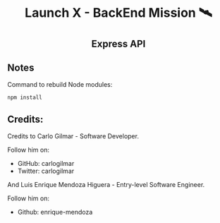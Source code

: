 <h1 align="center"> Launch X - BackEnd Mission 🛰️ </h1>

<h2 align="center">
    Express API
</h2>

## Notes

Command to rebuild Node modules:

```
npm install
```

## Credits:

Credits to Carlo Gilmar - Software Developer.

Follow him on:

- GitHub: carlogilmar
- Twitter: carlogilmar

And Luis Enrique Mendoza Higuera - Entry-level Software Engineer.

Follow him on:

- Github: enrique-mendoza